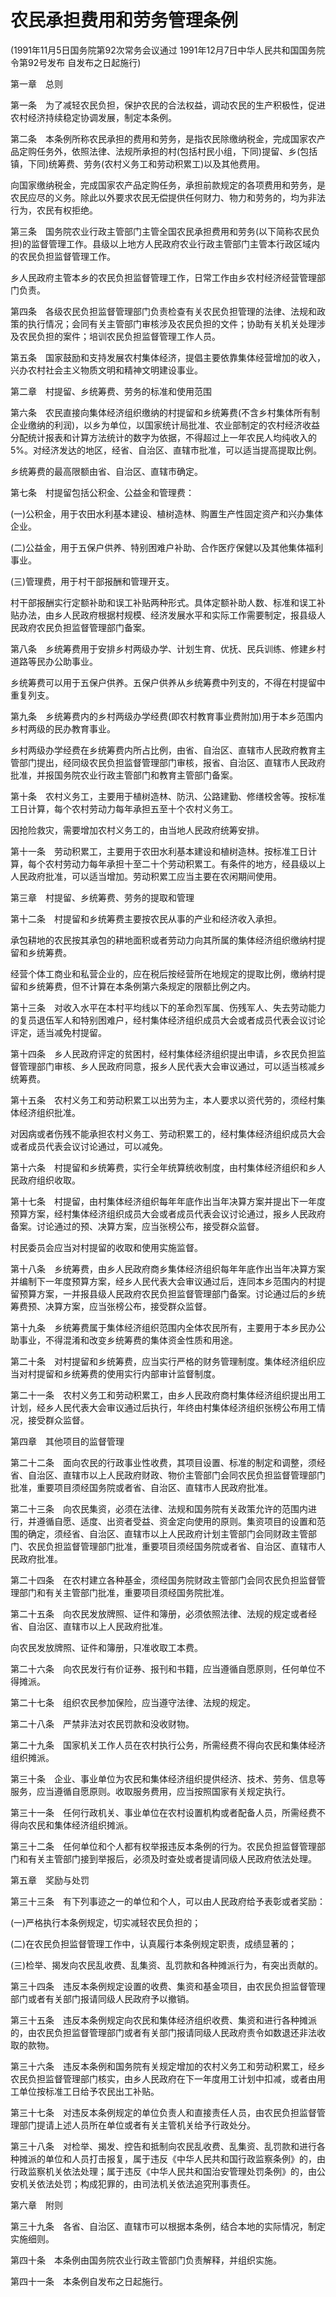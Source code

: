 # 农民承担费用和劳务管理条例

(1991年11月5日国务院第92次常务会议通过
1991年12月7日中华人民共和国国务院令第92号发布 自发布之日起施行)

第一章　总则

第一条　为了减轻农民负担，保护农民的合法权益，调动农民的生产积极性，促进农村经济持续稳定协调发展，制定本条例。

第二条　本条例所称农民承担的费用和劳务，是指农民除缴纳税金，完成国家农产品定购任务外，依照法律、法规所承担的村(包括村民小组，下同)提留、乡(包括镇，下同)统筹费、劳务(农村义务工和劳动积累工)以及其他费用。

向国家缴纳税金，完成国家农产品定购任务，承担前款规定的各项费用和劳务，是农民应尽的义务。除此以外要求农民无偿提供任何财力、物力和劳务的，均为非法行为，农民有权拒绝。

第三条　国务院农业行政主管部门主管全国农民承担费用和劳务(以下简称农民负担)的监督管理工作。县级以上地方人民政府农业行政主管部门主管本行政区域内的农民负担监督管理工作。

乡人民政府主管本乡的农民负担监督管理工作，日常工作由乡农村经济经营管理部门负责。

第四条　各级农民负担监督管理部门负责检查有关农民负担管理的法律、法规和政策的执行情况；会同有关主管部门审核涉及农民负担的文件；协助有关机关处理涉及农民负担的案件；培训农民负担监督管理工作人员。

第五条　国家鼓励和支持发展农村集体经济，提倡主要依靠集体经营增加的收入，兴办农村社会主义物质文明和精神文明建设事业。

第二章　村提留、乡统筹费、劳务的标准和使用范围

第六条　农民直接向集体经济组织缴纳的村提留和乡统筹费(不含乡村集体所有制企业缴纳的利润)，以乡为单位，以国家统计局批准、农业部制定的农村经济收益分配统计报表和计算方法统计的数字为依据，不得超过上一年农民人均纯收入的5%。对经济发达的地区，经省、自治区、直辖市批准，可以适当提高提取比例。

乡统筹费的最高限额由省、自治区、直辖市确定。

第七条　村提留包括公积金、公益金和管理费：

(一)公积金，用于农田水利基本建设、植树造林、购置生产性固定资产和兴办集体企业。

(二)公益金，用于五保户供养、特别困难户补助、合作医疗保健以及其他集体福利事业。

(三)管理费，用于村干部报酬和管理开支。

村干部报酬实行定额补助和误工补贴两种形式。具体定额补助人数、标准和误工补贴办法，由乡人民政府根据村规模、经济发展水平和实际工作需要制定，报县级人民政府农民负担监督管理部门备案。

第八条　乡统筹费用于安排乡村两级办学、计划生育、优抚、民兵训练、修建乡村道路等民办公助事业。

乡统筹费可以用于五保户供养。五保户供养从乡统筹费中列支的，不得在村提留中重复列支。

第九条　乡统筹费内的乡村两级办学经费(即农村教育事业费附加)用于本乡范围内乡村两级的民办教育事业。

乡村两级办学经费在乡统筹费内所占比例，由省、自治区、直辖市人民政府教育主管部门提出，经同级农民负担监督管理部门审核，报省、自治区、直辖市人民政府批准，并报国务院农业行政主管部门和教育主管部门备案。

第十条　农村义务工，主要用于植树造林、防汛、公路建勤、修缮校舍等。按标准工日计算，每个农村劳动力每年承担五至十个农村义务工。

因抢险救灾，需要增加农村义务工的，由当地人民政府统筹安排。

第十一条　劳动积累工，主要用于农田水利基本建设和植树造林。按标准工日计算，每个农村劳动力每年承担十至二十个劳动积累工。有条件的地方，经县级以上人民政府批准，可以适当增加。劳动积累工应当主要在农闲期间使用。

第三章　村提留、乡统筹费、劳务的提取和管理

第十二条　村提留和乡统筹费主要按农民从事的产业和经济收入承担。

承包耕地的农民按其承包的耕地面积或者劳动力向其所属的集体经济组织缴纳村提留和乡统筹费。

经营个体工商业和私营企业的，应在税后按经营所在地规定的提取比例，缴纳村提留和乡统筹费，但不计算在本条例第六条规定的限额比例之内。

第十三条　对收入水平在本村平均线以下的革命烈军属、伤残军人、失去劳动能力的复员退伍军人和特别困难户，经村集体经济组织成员大会或者成员代表会议讨论评定，适当减免村提留。

第十四条　乡人民政府评定的贫困村，经村集体经济组织提出申请，乡农民负担监督管理部门审核、乡人民政府同意，报乡人民代表大会审议通过，可以适当核减乡统筹费。

第十五条　农村义务工和劳动积累工以出劳为主，本人要求以资代劳的，须经村集体经济组织批准。

对因病或者伤残不能承担农村义务工、劳动积累工的，经村集体经济组织成员大会或者成员代表会议讨论通过，可以减免。

第十六条　村提留和乡统筹费，实行全年统算统收制度，由村集体经济组织和乡人民政府组织收取。

第十七条　村提留，由村集体经济组织每年年底作出当年决算方案并提出下一年度预算方案，经村集体经济组织成员大会或者成员代表会议讨论通过，报乡人民政府备案。讨论通过的预、决算方案，应当张榜公布，接受群众监督。

村民委员会应当对村提留的收取和使用实施监督。

第十八条　乡统筹费，由乡人民政府商乡集体经济组织每年年底作出当年决算方案并编制下一年度预算方案，经乡人民代表大会审议通过后，连同本乡范围内的村提留预算方案，一并报县级人民政府农民负担监督管理部门备案。讨论通过后的乡统筹费预、决算方案，应当张榜公布，接受群众监督。

第十九条　乡统筹费属于集体经济组织范围内全体农民所有，主要用于本乡民办公助事业，不得混淆和改变乡统筹费的集体资金性质和用途。

第二十条　对村提留和乡统筹费，应当实行严格的财务管理制度。集体经济组织应当对村提留和乡统筹费的使用实行内部审计监督制度。

第二十一条　农村义务工和劳动积累工，由乡人民政府商村集体经济组织提出用工计划，经乡人民代表大会审议通过后执行，年终由村集体经济组织张榜公布用工情况，接受群众监督。

第四章　其他项目的监督管理

第二十二条　面向农民的行政事业性收费，其项目设置、标准的制定和调整，须经省、自治区、直辖市以上人民政府财政、物价主管部门会同农民负担监督管理部门批准，重要项目须经国务院或者省、自治区、直辖市人民政府批准。

第二十三条　向农民集资，必须在法律、法规和国务院有关政策允许的范围内进行，并遵循自愿、适度、出资者受益、资金定向使用的原则。集资项目的设置和范围的确定，须经省、自治区、直辖市以上人民政府计划主管部门会同财政主管部门、农民负担监督管理部门批准，重要项目须经国务院或者省、自治区、直辖市人民政府批准。

第二十四条　在农村建立各种基金，须经国务院财政主管部门会同农民负担监督管理部门和有关主管部门批准，重要项目须经国务院批准。

第二十五条　向农民发放牌照、证件和簿册，必须依照法律、法规的规定或者经省、自治区、直辖市以上人民政府批准。

向农民发放牌照、证件和簿册，只准收取工本费。

第二十六条　向农民发行有价证券、报刊和书籍，应当遵循自愿原则，任何单位不得摊派。

第二十七条　组织农民参加保险，应当遵守法律、法规的规定。

第二十八条　严禁非法对农民罚款和没收财物。

第二十九条　国家机关工作人员在农村执行公务，所需经费不得向农民和集体经济组织摊派。

第三十条　企业、事业单位为农民和集体经济组织提供经济、技术、劳务、信息等服务，应当遵循自愿原则。收取服务费用，应当按照国家有关规定执行。

第三十一条　任何行政机关、事业单位在农村设置机构或者配备人员，所需经费不得向农民和集体经济组织摊派。

第三十二条　任何单位和个人都有权举报违反本条例的行为。农民负担监督管理部门和有关主管部门接到举报后，必须及时查处或者提请同级人民政府依法处理。

第五章　奖励与处罚

第三十三条　有下列事迹之一的单位和个人，可以由人民政府给予表彰或者奖励：

(一)严格执行本条例规定，切实减轻农民负担的；

(二)在农民负担监督管理工作中，认真履行本条例规定职责，成绩显著的；

(三)检举、揭发向农民乱收费、乱集资、乱罚款和各种摊派行为，有突出贡献的。

第三十四条　违反本条例规定设置的收费、集资和基金项目，由农民负担监督管理部门或者有关部门报请同级人民政府予以撤销。

第三十五条　违反本条例规定向农民和集体经济组织收费、集资和进行各种摊派的，由农民负担监督管理部门或者有关部门报请同级人民政府责令如数退还非法收取的款物。

第三十六条　违反本条例和国务院有关规定增加的农村义务工和劳动积累工，经乡农民负担监督管理部门核实，由乡人民政府在下一年度用工计划中扣减，或者由用工单位按标准工日给予农民出工补贴。

第三十七条　对违反本条例规定的单位负责人和直接责任人员，由农民负担监督管理部门提请上述人员所在单位或者有关主管机关给予行政处分。

第三十八条　对检举、揭发、控告和抵制向农民乱收费、乱集资、乱罚款和进行各种摊派的单位和人员打击报复，属于违反《中华人民共和国行政监察条例》的，由行政监察机关依法处理；属于违反《中华人民共和国治安管理处罚条例》的，由公安机关依法处罚；构成犯罪的，由司法机关依法追究刑事责任。

第六章　附则

第三十九条　各省、自治区、直辖市可以根据本条例，结合本地的实际情况，制定实施细则。

第四十条　本条例由国务院农业行政主管部门负责解释，并组织实施。

第四十一条　本条例自发布之日起施行。